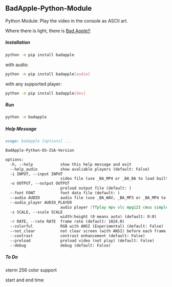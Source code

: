 ## BadApple-Python-Module

Python Module: Play the video in the console as ASCII art.

Where there is light, there is [Bad Apple!!](https://www.youtube.com/watch?v=FtutLA63Cp8)

##### Installation

```sh
python -m pip install badapple
```

with audio:

```sh
python -m pip install badapple[audio]
```

with any supported player:

```sh
python -m pip install badapple[dev]
```

##### Run

```sh
python -m badapple
```

##### Help Message

```markdown
usage: badapple [options] ... 

BadApple-Python-OS-ISA-Version

options:
  -h, --help            show this help message and exit
  --help_audio          show avaliable players (default: False)
  -i INPUT, --input INPUT
                        video file (use _BA_MP4 or _BA_BA to load built-in video) (default: _BA_MP4)
  -o OUTPUT, --output OUTPUT
                        preload output file (default: )
  --font FONT           font data file (default: )
  --audio AUDIO         audio file (use _BA_WAV, _BA_MP3 or _BA_MP4 to load built-in audio) (default: )
  --audio_player AUDIO_PLAYER
                        audio player [ffplay mpv vlc mpg123 cmus simpleaudio pyaudio playsound auto] (default: )
  -s SCALE, --scale SCALE
                        width:height (0 means auto) (default: 0:0)
  -r RATE, --rate RATE  frame rate (default: 1024.0)
  --colorful            RGB with ANSI (Experimental) (default: False)
  --not_clear           not clear screen (with ANSI) before each frame (default: False)
  --contrast            contrast enhancement (default: False)
  --preload             preload video (not play) (default: False)
  --debug               debug (default: False)
```

##### To Do

xterm 256 color support

start and end time
